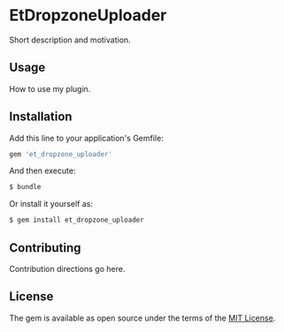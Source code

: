 # EtDropzoneUploader
Short description and motivation.

## Usage
How to use my plugin.

## Installation
Add this line to your application's Gemfile:

```ruby
gem 'et_dropzone_uploader'
```

And then execute:
```bash
$ bundle
```

Or install it yourself as:
```bash
$ gem install et_dropzone_uploader
```

## Contributing
Contribution directions go here.

## License
The gem is available as open source under the terms of the [MIT License](https://opensource.org/licenses/MIT).

